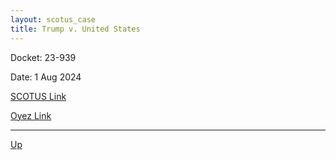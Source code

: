 ```yaml
---
layout: scotus_case
title: Trump v. United States
---
```


Docket: 23-939

Date: 1 Aug 2024

[SCOTUS Link](https://www.supremecourt.gov/opinions/23pdf/603us1r57_6k47.pdf)

[Oyez Link](https://www.oyez.org/cases/2024/23-939)

---

[Up](./README.md)